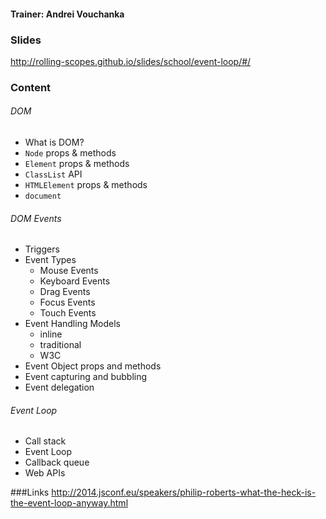 #### Trainer: Andrei Vouchanka

### Slides
http://rolling-scopes.github.io/slides/school/event-loop/#/

### Content
###### DOM
* What is DOM?
* `Node` props & methods
* `Element` props & methods
* `ClassList` API
* `HTMLElement` props & methods
* `document`

###### DOM Events
* Triggers
* Event Types
  * Mouse Events
  * Keyboard Events
  * Drag Events
  * Focus Events
  * Touch Events
* Event Handling Models
  * inline
  * traditional
  * W3C
* Event Object props and methods
* Event capturing and bubbling
* Event delegation

###### Event Loop
* Call stack
* Event Loop
* Callback queue
* Web APIs

###Links
http://2014.jsconf.eu/speakers/philip-roberts-what-the-heck-is-the-event-loop-anyway.html
